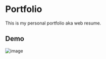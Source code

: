 # Portfolio

This is my personal portfolio aka web resume.

## Demo

![image](https://github.com/saatviknagpal/portfolio-updated/assets/61618767/540d20ff-4488-444f-8150-5c0dc93125db)
